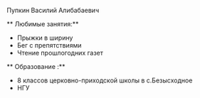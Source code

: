 Пупкин Василий Алибабаевич

** Любимые занятия:**  

* Прыжки в ширину
* Бег с препятствиями
* Чтение прошлогодних газет

** Образование :**

* 8 классов церковно-приходской школы в с.Безысходное
* НГУ

